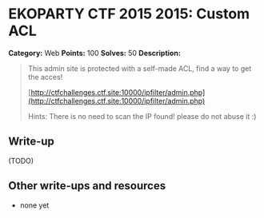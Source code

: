 # EKOPARTY CTF 2015 2015: Custom ACL

**Category:** Web
**Points:** 100
**Solves:** 50
**Description:**

> This admin site is protected with a self-made ACL, find a way to get the acces!
> 
> [http://ctfchallenges.ctf.site:10000/ipfilter/admin.php](http://ctfchallenges.ctf.site:10000/ipfilter/admin.php)
> 
> Hints: There is no need to scan the IP found! please do not abuse it :)


## Write-up

(TODO)

## Other write-ups and resources

* none yet
